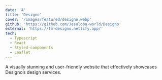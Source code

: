 ```yaml
---
date: '4'
title: 'Designo'
cover: '/images/featured/designo.webp'
github: 'https://github.com/Jesuloba-world/Designo'
external: 'https://fm-designo.netlify.app/'
tech:
  - Typescript
  - React
  - Styled-components
  - Leaflet
---
```


A visually stunning and user-friendly website that effectively showcases Designo’s design services.
